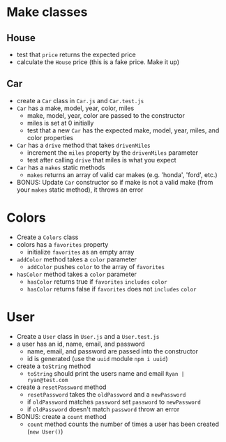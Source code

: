 # Make classes

## House

<!-- * create a `House` class in `House.js` and `House.test.js` -->
<!-- * `House` has location, floors, bedrooms, bathrooms -->
  <!-- * test that a new `House` has the expected
    location, floors, bedrooms, bathrooms properties -->
<!-- * `House` has a `price` method -->
  * test that `price` returns the expected price
  * calculate the `House` price (this is a fake price. Make it up)

## Car

* create a `Car` class in `Car.js` and `Car.test.js`
* `Car` has a make, model, year, color, miles
  * make, model, year, color are passed to the constructor
  * miles is set at 0 initially
  * test that a new `Car` has the expected
    make, model, year, miles, and color properties
* `Car` has a `drive` method that takes `drivenMiles`
  * increment the `miles` property by the `drivenMiles` parameter
  * test after calling `drive` that miles is what you expect
* `Car` has a `makes` static methods
  * `makes` returns an array of valid car makes
    (e.g. 'honda', 'ford', etc.)
* BONUS: Update `Car` constructor so if make is not a valid
  make (from your `makes` static method), it throws an error

# Colors

* Create a `Colors` class
* colors has a `favorites` property
  * initialize `favorites` as an empty array
* `addColor` method takes a `color` parameter
  * `addColor` pushes `color` to the array of `favorites`
* `hasColor` method takes a `color` parameter
  * `hasColor` returns true if `favorites` `includes` `color`
  * `hasColor` returns false if `favorites` does not `includes` `color`

# User

* Create a `User` class in `User.js` and a `User.test.js`
* a user has an id, name, email, and password
  * name, email, and password are passed into the constructor
  * id is generated (use the `uuid` module `npm i uuid`)
* create a `toString` method
  * `toString` should print the users name and email `Ryan | ryan@test.com`
* create a `resetPassword` method
  * `resetPassword` takes the `oldPassword` and a `newPassword`
  * if `oldPassword` matches `password` set `password` to `newPassword`
  * if `oldPassword` doesn't match `password` throw an error
* BONUS: create a `count` method
  * `count` method counts the number of times a user has been created (`new User()`)
